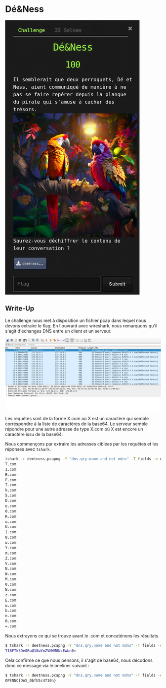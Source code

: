 # Dé&Ness

![Dé&Ness](deetness.png)

## Write-Up

Le challenge nous met à disposition un fichier pcap dans lequel nous devons extraire le flag.
En l'ouvrant avec wireshark, nous remarquons qu'il s'agit d'échanges DNS entre un client et un serveur.

![Echanges DNS entre client et serveur](deetness-1.png)

Les requêtes sont de la forme X.com où X est un caractère qui semble correspondre à la liste de caractères de la base64. Le serveur semble répondre pour une autre adresse de type X.com où X est encore un caractère issu de la base64.

Nous commençons par extraire les adresses ciblées par les requêtes et les réponses avec `tshark`.

```bash
tshark -r deetness.pcapng -Y "dns.qry.name and not mdns" -T fields -e dns.qry.name
T.com
1.com
B.com
F.com
T.com
k.com
5.com
D.com
e.com
0.com
R.com
u.com
U.com
1.com
8.com
w.com
Y.com
m.com
Z.com
V.com
N.com
W.com
M.com
0.com
N.com
z.com
E.com
w.com
b.com
n.com
0.com
=.com
```

Nous extrayons ce qui se trouve avant le .com et concaténons les résultats.

```bash
$ tshark -r deetness.pcapng -Y "dns.qry.name and not mdns" -T fields -e dns.qry.name | awk -F".com" '{print $1}' | tr -d '\n'
T1BFTk5De0RuU18wYmZVNWM0NzEwbn0=
```

Cela confirme ce que nous pensons, il s'agit de base64, nous décodons donc ce message via le oneliner suivant :

```bash
$ tshark -r deetness.pcapng -Y "dns.qry.name and not mdns" -T fields -e dns.qry.name | awk -F".com" '{print $1}' | tr -d '\n' | base64 -d
OPENNC{DnS_0bfU5c4710n}
```
